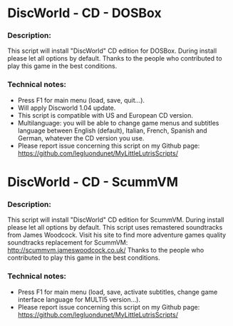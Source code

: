 # DiscWorld - CD - DOSBox

### Description:
This script will install "DiscWorld" CD edition for DOSBox.
During install please let all options by default.
Thanks to the people who contributed to play this game in the best conditions.


### Technical notes:
- Press F1 for main menu (load, save, quit...).
- Will apply Discworld 1.04 update.
- This script is compatible with US and European CD version.
- Multilanguage: you will be able to change game menus and subtitles language between English (default), Italian, French, Spanish and German, whatever the CD version you use.
- Please report issue concerning this script on my Github page:
https://github.com/legluondunet/MyLittleLutrisScripts/

# DiscWorld - CD - ScummVM

### Description:
This script will install "DiscWorld" CD edition for ScummVM.
During install please let all options by default.
This script uses remastered soundtracks from James Woodcock. Visit his site to find more adventure games quality soundtracks replacement for ScummVM: http://scummvm.jameswoodcock.co.uk/
Thanks to the people who contributed to play this game in the best conditions.


### Technical notes:
- Press F1 for main menu (load, save, activate subtitles, change game interface language for MULTI5 version...).
- Please report issue concerning this script on my Github page:
https://github.com/legluondunet/MyLittleLutrisScripts/
